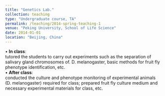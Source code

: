 ```yaml
---
title: "Genetics Lab."
collection: teaching
type: "Undergraduate course, TA"
permalink: /teaching/2014-spring-teaching-1
venue: "Peking University, School of Life Science"
date: 2014-01-01
location: "Beijing, China"
---
```


• **In class**:   
tutored the students to carry out experiments such as the separation of salivary gland chromosomes of. D. melanogaster, basic methods for fruit fly phenotype identification, etc.  
• **After class**:   
conducted the culture and phenotype monitoring of experimental animals (D. melanogaster) required for class; prepared fruit fly culture medium and necessary experimental materials for class, etc.
